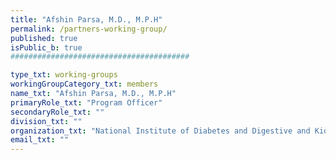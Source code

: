 ```yaml
---
title: "Afshin Parsa, M.D., M.P.H"
permalink: /partners-working-group/
published: true
isPublic_b: true
########################################

type_txt: working-groups
workingGroupCategory_txt: members
name_txt: "Afshin Parsa, M.D., M.P.H"
primaryRole_txt: "Program Officer"
secondaryRole_txt: ""
division_txt: ""
organization_txt: "National Institute of Diabetes and Digestive and Kidney Diseases (NIDDK)"
email_txt: ""
---
```

